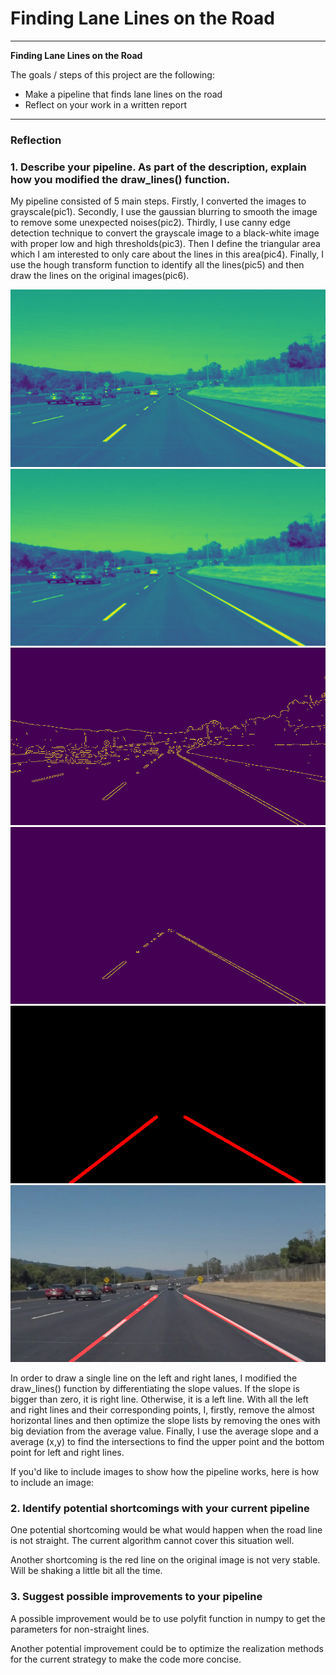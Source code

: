 # **Finding Lane Lines on the Road** 

---

**Finding Lane Lines on the Road**

The goals / steps of this project are the following:
* Make a pipeline that finds lane lines on the road
* Reflect on your work in a written report


[//]: # (Image References)

[image1]: ./examples/grayscale.jpg "Grayscale"
[pic1]: ./test_images_middle/solidWhiteCurve1.jpg "Grayscale"
[pic2]: ./test_images_middle/solidWhiteCurve2.jpg "Gaussian blurring"
[pic3]: ./test_images_middle/solidWhiteCurve3.jpg "Canny edge"
[pic4]: ./test_images_middle/solidWhiteCurve4.jpg "Interested area"
[pic5]: ./test_images_middle/solidWhiteCurve5.jpg "Draw line"
[pic6]: ./test_images_middle/solidWhiteCurve6.jpg "Original image with line"

---

### Reflection

### 1. Describe your pipeline. As part of the description, explain how you modified the draw_lines() function.

My pipeline consisted of 5 main steps. Firstly, I converted the images to grayscale(pic1). Secondly, I use the gaussian blurring to smooth the image to remove some unexpected noises(pic2). Thirdly, I use canny edge detection technique to convert the grayscale image to a black-white image with proper low and high thresholds(pic3). Then I define the triangular area which I am interested to only care about the lines in this area(pic4). Finally, I use the hough transform function to identify all the lines(pic5) and then draw the lines on the original images(pic6).

![pic1][pic1]
![pic2][pic2]
![pic3][pic3]
![pic4][pic4]
![pic5][pic5]
![pic6][pic6]

In order to draw a single line on the left and right lanes, I modified the draw_lines() function by differentiating the slope values. If the slope is bigger than zero, it is right line. Otherwise, it is a left line. With all the left and right lines and their corresponding points, I, firstly, remove the almost horizontal lines and then optimize the slope lists by removing the ones with big deviation from the average value. Finally, I use the average slope and a average (x,y) to find the intersections to find the upper point and the bottom point for left and right lines.

If you'd like to include images to show how the pipeline works, here is how to include an image: 

### 2. Identify potential shortcomings with your current pipeline


One potential shortcoming would be what would happen when the road line is not straight. The current algorithm cannot cover this situation well.

Another shortcoming is the red line on the original image is not very stable. Will be shaking a little bit all the time.


### 3. Suggest possible improvements to your pipeline

A possible improvement would be to use polyfit function in numpy to get the parameters for non-straight lines.

Another potential improvement could be to optimize the realization methods for the current strategy to make the code more concise.

